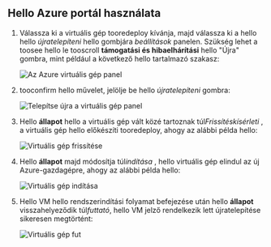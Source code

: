 ## <a name="use-hello-azure-portal"></a>Hello Azure portál használata
1. Válassza ki a virtuális gép tooredeploy kívánja, majd válassza ki a hello hello *újratelepíteni* hello gombjára *beállítások* panelen. Szükség lehet a toosee hello le tooscroll **támogatási és hibaelhárítási** hello "Újra" gombra, mint például a következő hello tartalmazó szakasz:
   
    ![Az Azure virtuális gép panel](./media/virtual-machines-common-redeploy-to-new-node/vmoverview.png)
2. tooconfirm hello művelet, jelölje be hello *újratelepíteni* gombra:
   
    ![Telepítse újra a virtuális gép panel](./media/virtual-machines-common-redeploy-to-new-node/redeployvm.png)
3. Hello **állapot** hello a virtuális gép vált közé tartoznak túl*Frissítéskísérleti* , a virtuális gép hello előkészíti tooredeploy, ahogy az alábbi példa hello:
   
    ![Virtuális gép frissítése](./media/virtual-machines-common-redeploy-to-new-node/vmupdating.png)
4. Hello **állapot** majd módosítja túl*indítása* , hello virtuális gép elindul az új Azure-gazdagépre, ahogy az alábbi példa hello:
   
    ![Virtuális gép indítása](./media/virtual-machines-common-redeploy-to-new-node/vmstarting.png)
5. Hello VM hello rendszerindítási folyamat befejezése után hello **állapot** visszahelyeződik túl*futtató*, hello VM jelző rendelkezik lett újratelepítése sikeresen megtörtént:
   
    ![Virtuális gép fut](./media/virtual-machines-common-redeploy-to-new-node/vmrunning.png)

